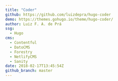 ```yaml
---
title: "Coder"
github: https://github.com/luizdepra/hugo-coder
demo: https://themes.gohugo.io/theme/hugo-coder/
author: Luiz F. A. de Prá
ssg:
  - Hugo
cms:
  - Contentful
  - DatoCMS
  - Forestry
  - NetlifyCMS
  - Sanity
date: 2018-02-17T13:45:54Z
github_branch: master
---
```

